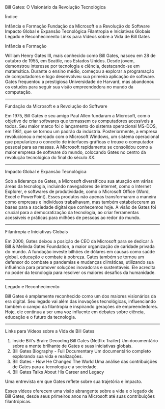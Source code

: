 

Bill Gates: O Visionário da Revolução Tecnológica


Índice

Infância e Formação
Fundação da Microsoft e a Revolução do Software
Impacto Global e Expansão Tecnológica
Filantropia e Iniciativas Globais
Legado e Reconhecimento
Links para Vídeos sobre a Vida de Bill Gates


Infância e Formação

William Henry Gates III, mais conhecido como Bill Gates, nasceu em 28 de outubro de 1955, em Seattle, nos Estados Unidos. Desde jovem, demonstrou interesse por tecnologia e ciência, destacando-se em matemática. Durante o ensino médio, começou a explorar a programação de computadores e logo desenvolveu sua primeira aplicação de software. Gates frequentou a prestigiosa Universidade de Harvard, mas abandonou os estudos para seguir sua visão empreendedora no mundo da computação.

________________________________________

Fundação da Microsoft e a Revolução do Software

Em 1975, Bill Gates e seu amigo Paul Allen fundaram a Microsoft, com o objetivo de criar softwares que tornassem os computadores acessíveis a todos. Seu maior marco foi o lançamento do sistema operacional MS-DOS, em 1981, que se tornou um padrão da indústria. Posteriormente, a empresa revolucionou o mercado com o Microsoft Windows, um sistema operacional que popularizou o conceito de interfaces gráficas e trouxe o computador pessoal para as massas.
A Microsoft rapidamente se consolidou como a maior empresa de software do mundo, colocando Gates no centro da revolução tecnológica do final do século XX.

________________________________________

Impacto Global e Expansão Tecnológica

Sob a liderança de Gates, a Microsoft diversificou sua atuação em várias áreas da tecnologia, incluindo navegadores de internet, como o Internet Explorer, e softwares de produtividade, como o Microsoft Office (Word, Excel e PowerPoint). Esses produtos não apenas transformaram a maneira como empresas e indivíduos trabalhavam, mas também estabeleceram as bases para a sociedade digital que conhecemos hoje.
A visão de Gates foi crucial para a democratização da tecnologia, ao criar ferramentas acessíveis e práticas para milhões de pessoas ao redor do mundo.

________________________________________

Filantropia e Iniciativas Globais

Em 2000, Gates deixou a posição de CEO da Microsoft para se dedicar à Bill & Melinda Gates Foundation, a maior organização de caridade privada do mundo. A fundação investe bilhões de dólares em causas como saúde global, educação e combate à pobreza.
Gates também se tornou um defensor do combate a pandemias e mudanças climáticas, utilizando sua influência para promover soluções inovadoras e sustentáveis. Ele acredita no poder da tecnologia para resolver os maiores desafios da humanidade.

________________________________________

Legado e Reconhecimento

Bill Gates é amplamente reconhecido como um dos maiores visionários da era digital. Seu legado vai além das inovações tecnológicas, influenciando também o campo da filantropia e inspirando gerações de empreendedores. Hoje, ele continua a ser uma voz influente em debates sobre ciência, educação e o futuro da tecnologia.
________________________________________
Links para Vídeos sobre a Vida de Bill Gates

1.	Inside Bill's Brain: Decoding Bill Gates (Netflix Trailer)
Um documentário sobre a mente brilhante de Gates e suas iniciativas globais.
2.	Bill Gates Biography - Full Documentary
Um documentário completo explorando sua vida e realizações.
3.	Bill Gates - How He Changed The World
Uma análise das contribuições de Gates para a tecnologia e a sociedade.
4.	Bill Gates Talks About His Career and Legacy

Uma entrevista em que Gates reflete sobre sua trajetória e impacto.

Esses vídeos oferecem uma visão abrangente sobre a vida e o legado de Bill Gates, desde seus primeiros anos na Microsoft até suas contribuições filantrópicas.

